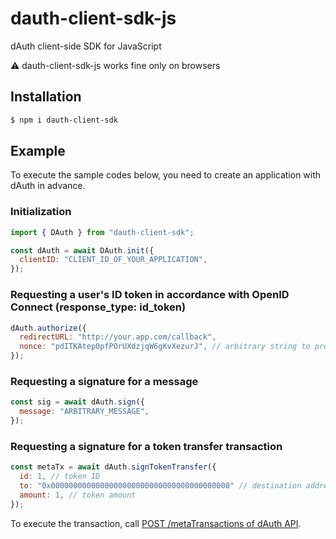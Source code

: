 # dauth-client-sdk-js

dAuth client-side SDK for JavaScript

:warning: dauth-client-sdk-js works fine only on browsers

## Installation

```sh
$ npm i dauth-client-sdk
```

## Example

To execute the sample codes below, you need to create an application with dAuth in advance.

### Initialization

```js
import { DAuth } from "dauth-client-sdk";

const dAuth = await DAuth.init({
  clientID: "CLIENT_ID_OF_YOUR_APPLICATION",
});
```

### Requesting a user's ID token in accordance with OpenID Connect (response_type: id_token)

```js
dAuth.authorize({
  redirectURL: "http://your.app.com/callback",
  nonce: "pdITKAtep0pfPOrUXdzjqW6gKvXezurJ", // arbitrary string to prevent replay attacks
});
```

### Requesting a signature for a message

```js
const sig = await dAuth.sign({
  message: "ARBITRARY_MESSAGE",
});
```

### Requesting a signature for a token transfer transaction

```js
const metaTx = await dAuth.signTokenTransfer({
  id: 1, // token ID
  to: "0x0000000000000000000000000000000000000000" // destination address
  amount: 1, // token amount
});
```

To execute the transaction, call [POST /metaTransactions of dAuth API](https://developers.dauth.world/ja/latest/dauth-api.html#post-metatransactions).

